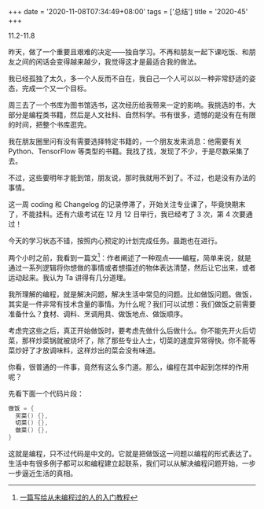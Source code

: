 +++
date = '2020-11-08T07:34:49+08:00'
tags = ['总结']
title = '2020-45'
+++

11.2-11.8

昨天，做了一个重要且艰难的决定——独自学习。不再和朋友一起下课吃饭、和朋友之间的闲话会变得越来越少，我觉得这才是最适合我的做法。

我已经孤独了太久，多一个人反而不自在，我自己一个人可以以一种非常舒适的姿态，完成一个又一个目标。

周三去了一个书库为图书馆选书，这次经历给我带来一定的影响。我挑选的书，大部分是编程类书籍，然后是人文社科、自然科学。书有很多，遗憾的是没有在有限的时间，把整个书库逛完。

我在朋友圈里问有没有需要选择特定书籍的，一个朋友发来消息：他需要有关 Python、TensorFlow 等类型的书籍。我找了找，发现了不少，于是尽数采集了去。

不过，这些要明年才能到馆，朋友说，那时我就用不到了。不过，也是没有办法的事情。

这一周 coding 和 Changelog 的记录停滞了，开始关注专业课了，毕竟快期末了，不能挂科。还有六级考试在 12 月 12 日举行，我已经考了 3 次，第 4 次要通过！

今天的学习状态不错，按照内心预定的计划完成任务。晨跑也在进行。

两个小时之前，我看到一篇文[^1]：作者阐述了一种观点——编程，简单来说，就是通过一系列逻辑将你想做的事情或者想描述的物体表达清楚，然后让它出来，或者运动起来。我认为 Ta 讲得有几分道理。

我所理解的编程，就是解决问题，解决生活中常见的问题。比如做饭问题。做饭，其实是一件非常有技术含量的事情。为什么呢？我们可以试想：我们做饭之前需要准备什么？食材、调料、烹调用具、做饭地点、做饭顺序。

考虑完这些之后，真正开始做饭时，要考虑先做什么后做什么。你不能先开火后切菜，那样炒菜锅就被烧坏了，除了那些专业人士，切菜的速度异常得快。你不能等菜炒好了才放调味料，这样炒出的菜会没有味道。

你看，很普通的一件事，竟然有这么多门道。那么，编程在其中起到怎样的作用呢？

先看下面一个代码片段：

```c
做饭 = {
  买菜() {},
  切菜() {},
  做菜() {},
}
```

这就是编程，只不过代码是中文的。它就是把做饭这一问题以编程的形式表达了。生活中有很多例子都可以和编程建立起联系，我们可以从解决编程问题开始，一步一步逼近生活的真相。

[^1]: [一篇写给从未编程过的人的入门教程](https://www.yuque.com/barretlee/thinking/zcs3c9)
